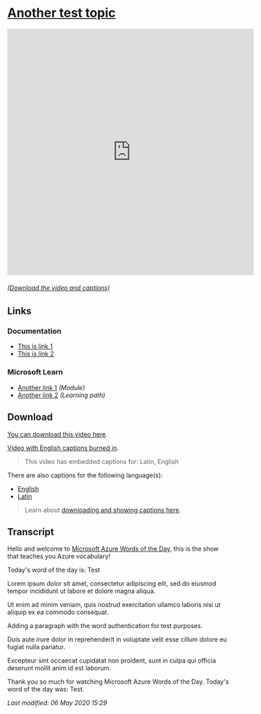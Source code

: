 # [Another test topic](/topic/test)

<iframe width="560" height="560" src="https://www.youtube.com/embed/TEST" frameborder="0" allow="accelerometer; autoplay; encrypted-media; gyroscope; picture-in-picture" allowfullscreen></iframe>

###### [(Download the video and captions)](#download)

## Links

### Documentation

- [This is link 1](http://gslb.ch)
- [This is link 2](http://gslb.ch)

### Microsoft Learn

- [Another link 1](http://gslb.ch) *(Module)*
- [Another link 2](http://gslb.ch) *(Learning path)*

<a id="download"></a>

## Download

[You can download this video here](https://wordsoftheday.blob.core.windows.net/videos/test.mp4).

[Video with English captions burned in](https://wordsoftheday.blob.core.windows.net/videos/test.en.mp4).

> This video has embedded captions for: Latin, English

There are also captions for the following language(s):

- [English](https://wordsoftheday.blob.core.windows.net/captions/test.en.srt)
- [Latin](https://wordsoftheday.blob.core.windows.net/captions/test.la.srt)

> Learn about [downloading and showing captions here](/captions).

## Transcript

Hello and welcome to [Microsoft Azure Words of the Day](/), this is the show that teaches you Azure vocabulary!

Today's word of the day is: Test

Lorem ipsum dolor sit amet, consectetur adipiscing elit, sed do eiusmod tempor incididunt ut labore et dolore magna aliqua.

Ut enim ad minim veniam, quis nostrud exercitation ullamco laboris nisi ut aliquip ex ea commodo consequat. 

Adding a paragraph with the word authentication for test purposes.

Duis aute irure dolor in reprehenderit in voluptate velit esse cillum dolore eu fugiat nulla pariatur. 

Excepteur sint occaecat cupidatat non proident, sunt in culpa qui officia deserunt mollit anim id est laborum.

Thank you so much for watching Microsoft Azure Words of the Day. Today's word of the day was: Test.

*Last modified: 06 May 2020 15:29*